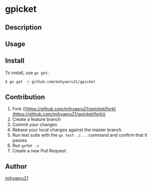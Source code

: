 # gpicket



## Description

## Usage

## Install

To install, use `go get`:

```bash
$ go get -d github.com/mihyaeru21/gpicket
```

## Contribution

1. Fork ([https://github.com/mihyaeru21/gpicket/fork](https://github.com/mihyaeru21/gpicket/fork))
1. Create a feature branch
1. Commit your changes
1. Rebase your local changes against the master branch
1. Run test suite with the `go test ./...` command and confirm that it passes
1. Run `gofmt -s`
1. Create a new Pull Request

## Author

[mihyaeru21](https://github.com/mihyaeru21)
